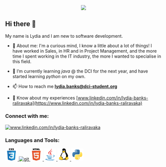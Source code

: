 <div id="header" align="center"><img src="https://media.giphy.com/media/v1.Y2lkPTc5MGI3NjExcmlmamFycmdzcTAxcXg4dzd4b2w2OGNyNjk0Y2x0aWZvZWZ1aDE0bSZlcD12MV9pbnRlcm5hbF9naWZfYnlfaWQmY3Q9cw/ZqOGQO6ZMSqUYDHj0T/giphy.gif" width="100">
</div>

## Hi there 👋

My name is Lydia and I am new to software development.

- 🔭 About me: I'm a curious mind, I know a little about a lot of things! I have worked in Sales, in HR and in Project Management, and the more time I spent working in the IT industry, the more I wanted to specialise in this field.
- 🌱 I’m currently learning *java* @ the DCI for the next year, and have started learning *python* on my own.

- 📫 How to reach me **lydia.banks@dci-student.org**

- 📄 Know about my experiences [www.linkedin.com/in/lydia-banks-raliravaka](https://www.linkedin.com/in/lydia-banks-raliravaka)

<h3 align="left">Connect with me:</h3>
<p align="left">
<a href="https://linkedin.com/in/www.linkedin.com/in/lydia-banks-raliravaka" target="blank"><img align="center" src="https://raw.githubusercontent.com/rahuldkjain/github-profile-readme-generator/master/src/images/icons/Social/linked-in-alt.svg" alt="www.linkedin.com/in/lydia-banks-raliravaka" height="30" width="40" /></a>
</p>

<h3 align="left">Languages and Tools:</h3>
<p align="left"> <a href="https://www.w3schools.com/css/" target="_blank" rel="noreferrer"> <img src="https://raw.githubusercontent.com/devicons/devicon/master/icons/css3/css3-original-wordmark.svg" alt="css3" width="40" height="40"/> </a> <a href="https://git-scm.com/" target="_blank" rel="noreferrer"> <img src="https://www.vectorlogo.zone/logos/git-scm/git-scm-icon.svg" alt="git" width="40" height="40"/> </a> <a href="https://www.w3.org/html/" target="_blank" rel="noreferrer"> <img src="https://raw.githubusercontent.com/devicons/devicon/master/icons/html5/html5-original-wordmark.svg" alt="html5" width="40" height="40"/> </a> <a href="https://www.java.com" target="_blank" rel="noreferrer"> <img src="https://raw.githubusercontent.com/devicons/devicon/master/icons/java/java-original.svg" alt="java" width="40" height="40"/> </a> <a href="https://www.linux.org/" target="_blank" rel="noreferrer"> <img src="https://raw.githubusercontent.com/devicons/devicon/master/icons/linux/linux-original.svg" alt="linux" width="40" height="40"/> </a> <a href="https://www.python.org" target="_blank" rel="noreferrer"> <img src="https://raw.githubusercontent.com/devicons/devicon/master/icons/python/python-original.svg" alt="python" width="40" height="40"/> </a> </p>

<!--
**lydiarali/lydiarali** is a ✨ _special_ ✨ repository because its `README.md` (this file) appears on your GitHub profile.

Here are some ideas to get you started:

- 🔭 I’m currently working on ...
- 🌱 I’m currently learning ...
- 👯 I’m looking to collaborate on ...
- 🤔 I’m looking for help with ...
- 💬 Ask me about ...
- 📫 How to reach me: ...
- 😄 Pronouns: ...
- ⚡ Fun fact: ...
-->
